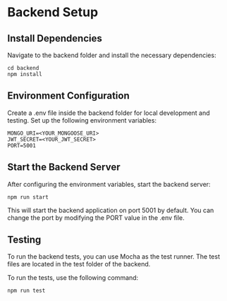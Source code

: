 # Backend Setup

## Install Dependencies
Navigate to the backend folder and install the necessary dependencies:

```
cd backend
npm install
```
## Environment Configuration

Create a .env file inside the backend folder for local development and testing. Set up the following environment variables:

```
MONGO_URI=<YOUR_MONGOOSE_URI>
JWT_SECRET=<YOUR_JWT_SECRET>
PORT=5001
```
## Start the Backend Server

After configuring the environment variables, start the backend server:

```
npm run start
```
This will start the backend application on port 5001 by default. You can change the port by modifying the PORT value in the .env file.
## Testing 
To run the backend tests, you can use Mocha as the test runner. The test files are located in the test folder of the backend.

To run the tests, use the following command:

```
npm run test
```